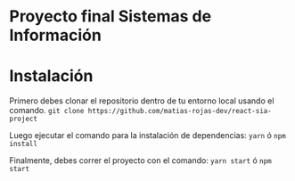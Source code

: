 # Proyecto final Sistemas de Información

# Instalación
Primero debes clonar el repositorio dentro de tu entorno local usando el comando.
`git clone https://github.com/matias-rojas-dev/react-sia-project`

Luego ejecutar el comando para la instalación de dependencias:
`yarn`
ó
`npm install`

Finalmente, debes correr el proyecto con el comando:
`yarn start`
ó
`npm start`

